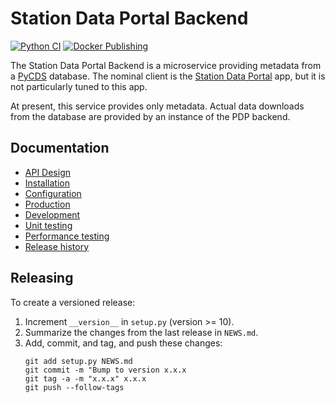 # Station Data Portal Backend

[![Python CI](https://github.com/pacificclimate/station-data-portal-backend/actions/workflows/python-ci.yml/badge.svg)](https://github.com/pacificclimate/station-data-portal-backend/actions/workflows/python-ci.yml)
[![Docker Publishing](https://github.com/pacificclimate/station-data-portal-backend/actions/workflows/docker-publish.yml/badge.svg)](https://github.com/pacificclimate/station-data-portal-backend/actions/workflows/docker-publish.yml)

The Station Data Portal Backend is a microservice providing metadata from a 
[PyCDS](https://github.com/pacificclimate/pycds) database.
The nominal client is the
[Station Data Portal](https://github.com/pacificclimate/station-data-portal) 
app, but it is not particularly tuned to this app.

At present, this service provides only metadata. Actual data downloads
from the database are provided by an instance of the PDP backend.

## Documentation

- [API Design](docs/api-design.md)
- [Installation](docs/installation.md)
- [Configuration](docs/configuration.md)
- [Production](docs/development.md)
- [Development](docs/development.md)
- [Unit testing](docs/unit-testing.md)
- [Performance testing](docs/performance-testing.md)
- [Release history](NEWS.md)

## Releasing

To create a versioned release:

1. Increment `__version__` in `setup.py` (version >= 10).
2. Summarize the changes from the last release in `NEWS.md`.
3. Add, commit, and tag, and push these changes:
   ```
   git add setup.py NEWS.md
   git commit -m "Bump to version x.x.x
   git tag -a -m "x.x.x" x.x.x
   git push --follow-tags
   ```
